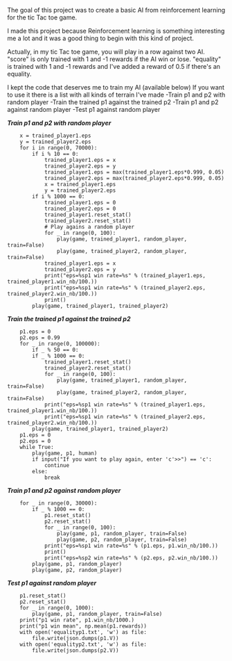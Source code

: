 The goal of this project was to create a basic AI from reinforcement learning for the tic Tac toe game.

I made this project because Reinforcement learning is something interesting me a lot and it was a good thing to begin with this kind of project.

Actually, in my tic Tac toe game, you will play in a row against two AI. 
    "score" is only trained with 1 and -1 rewards if the AI win or lose.
    "equality" is trained with 1 and -1 rewards and I've added a reward of 0.5 if there's an equality.

I kept the code that deserves me to train my AI (available below)
If you want to use it there is a list with all kinds of terrain I've made
    -Train p1 and p2 with random player
    -Train the trained p1 against the trained p2
    -Train p1 and p2 against random player
    -Test p1 against random player


***Train p1 and p2 with random player***
``` 
    x = trained_player1.eps
    y = trained_player2.eps
    for i in range(0, 70000):
        if i % 10 == 0:
            trained_player1.eps = x
            trained_player2.eps = y
            trained_player1.eps = max(trained_player1.eps*0.999, 0.05)
            trained_player2.eps = max(trained_player2.eps*0.999, 0.05)
            x = trained_player1.eps
            y = trained_player2.eps
        if i % 1000 == 0:
            trained_player1.eps = 0
            trained_player2.eps = 0
            trained_player1.reset_stat()
            trained_player2.reset_stat()
            # Play agains a random player
            for _ in range(0, 100):
                play(game, trained_player1, random_player, train=False)
                play(game, trained_player2, random_player, train=False)
            trained_player1.eps = x
            trained_player2.eps = y
            print("eps=%sp1 win rate=%s" % (trained_player1.eps, trained_player1.win_nb/100.))
            print("eps=%sp1 win rate=%s" % (trained_player2.eps, trained_player2.win_nb/100.))
            print()
        play(game, trained_player1, trained_player2)
```

***Train the trained p1 against the trained p2***

```
    p1.eps = 0
    p2.eps = 0.99
    for _ in range(0, 100000):
        if _ % 50 == 0:
        if _ % 1000 == 0:
            trained_player1.reset_stat()
            trained_player2.reset_stat()
            for _ in range(0, 100):
                play(game, trained_player1, random_player, train=False)
                play(game, trained_player2, random_player, train=False)
            print("eps=%sp1 win rate=%s" % (trained_player1.eps, trained_player1.win_nb/100.))
            print("eps=%sp1 win rate=%s" % (trained_player2.eps, trained_player2.win_nb/100.))
        play(game, trained_player1, trained_player2)
    p1.eps = 0
    p2.eps = 0
    while True:
        play(game, p1, human)
        if input("If you want to play again, enter 'c'>>") == 'c':
            continue
        else:
            break
```

***Train p1 and p2 against random player***
```
    for _ in range(0, 30000):
        if _ % 1000 == 0:
            p1.reset_stat()
            p2.reset_stat()
            for _ in range(0, 100):
                play(game, p1, random_player, train=False)
                play(game, p2, random_player, train=False)
            print("eps=%sp1 win rate=%s" % (p1.eps, p1.win_nb/100.))
            print()
            print("eps=%sp2 win rate=%s" % (p2.eps, p2.win_nb/100.))
        play(game, p1, random_player)
        play(game, p2, random_player)
```

***Test p1 against random player***
```
    p1.reset_stat()
    p2.reset_stat()
    for _ in range(0, 1000):
        play(game, p1, random_player, train=False)
    print("p1 win rate", p1.win_nb/1000.)
    print("p1 win mean", np.mean(p1.rewards))
    with open('equalityp1.txt', 'w') as file:
        file.write(json.dumps(p1.V))
    with open('equalityp2.txt', 'w') as file:
        file.write(json.dumps(p2.V))
```
